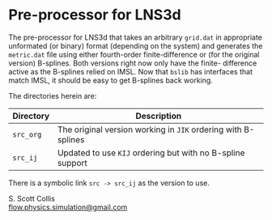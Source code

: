 # Pre-processor for LNS3d

The pre-processor for LNS3d that takes an arbitrary `grid.dat` in appropriate
unformated (or binary) format (depending on the system) and generates the
`metric.dat` file using either fourth-order finite-difference or (for the
original version) B-splines.  Both versions right now only have the finite-
difference active as the B-splines relied on IMSL.  Now that `bslib` has
interfaces that match IMSL, it should be easy to get B-splines back working.

The directories herein are:

Directory  |   Description
-----------|----------------------------------------------------------------
`src_org`  |  The original version working in `JIK` ordering with B-splines
`src_ij`   |  Updated to use `KIJ` ordering but with no B-spline support

There is a symbolic link `src -> src_ij` as the version to use.

S. Scott Collis\
flow.physics.simulation@gmail.com
